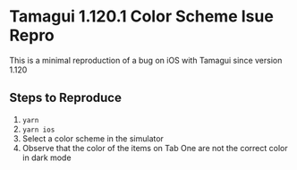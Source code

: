 # Tamagui 1.120.1 Color Scheme Isue Repro

This is a minimal reproduction of a bug on iOS with Tamagui since version 1.120

## Steps to Reproduce
1. `yarn`
2. `yarn ios`
3. Select a color scheme in the simulator
4. Observe that the color of the items on Tab One are not the correct color in dark mode
